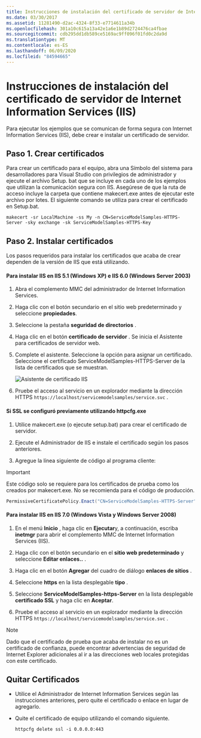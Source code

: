 ```yaml
---
title: Instrucciones de instalación del certificado de servidor de Internet Information Services (IIS)
ms.date: 03/30/2017
ms.assetid: 11281490-d2ac-4324-8f33-e7714611a34b
ms.openlocfilehash: 301a10c615a13a42e1a6e1b89d2724476ca4fbae
ms.sourcegitcommit: cdb295dd1db589ce5169ac9ff096f01fd0c2da9d
ms.translationtype: MT
ms.contentlocale: es-ES
ms.lasthandoff: 06/09/2020
ms.locfileid: "84594665"
---
```

# <a name="internet-information-services-iis-server-certificate-installation-instructions"></a>Instrucciones de instalación del certificado de servidor de Internet Information Services (IIS)
Para ejecutar los ejemplos que se comunican de forma segura con Internet Information Services (IIS), debe crear e instalar un certificado de servidor.  
  
## <a name="step-1-creating-certificates"></a>Paso 1. Crear certificados  
 Para crear un certificado para el equipo, abra una Símbolo del sistema para desarrolladores para Visual Studio con privilegios de administrador y ejecute el archivo Setup. bat que se incluye en cada uno de los ejemplos que utilizan la comunicación segura con IIS. Asegúrese de que la ruta de acceso incluye la carpeta que contiene makecert.exe antes de ejecutar este archivo por lotes. El siguiente comando se utiliza para crear el certificado en Setup.bat.  
  
```console  
makecert -sr LocalMachine -ss My -n CN=ServiceModelSamples-HTTPS-Server -sky exchange -sk ServiceModelSamples-HTTPS-Key  
```  
  
## <a name="step-2-installing-certificates"></a>Paso 2. Instalar certificados  
 Los pasos requeridos para instalar los certificados que acaba de crear dependen de la versión de IIS que está utilizando.  
  
#### <a name="to-install-iis-on-iis-51-windows-xp-and-iis-60-windows-server-2003"></a>Para instalar IIS en IIS 5.1 (Windows XP) e IIS 6.0 (Windows Server 2003)  
  
1. Abra el complemento MMC del administrador de Internet Information Services.  
  
2. Haga clic con el botón secundario en el sitio web predeterminado y seleccione **propiedades**.  
  
3. Seleccione la pestaña **seguridad de directorios** .  
  
4. Haga clic en el botón **certificado de servidor** . Se inicia el Asistente para certificados de servidor web.  
  
5. Complete el asistente. Seleccione la opción para asignar un certificado. Seleccione el certificado ServiceModelSamples-HTTPS-Server de la lista de certificados que se muestran.  
  
     ![Asistente de certificado IIS](media/iiscertificate-wizard.GIF "IISCertificate_Wizard")  
  
6. Pruebe el acceso al servicio en un explorador mediante la dirección HTTPS `https://localhost/servicemodelsamples/service.svc` .  
  
#### <a name="if-ssl-was-previously-configured-by-using-httpcfgexe"></a>Si SSL se configuró previamente utilizando httpcfg.exe  
  
1. Utilice makecert.exe (o ejecute setup.bat) para crear el certificado de servidor.  
  
2. Ejecute el Administrador de IIS e instale el certificado según los pasos anteriores.  
  
3. Agregue la línea siguiente de código al programa cliente:  
  
> [!IMPORTANT]
> Este código solo se requiere para los certificados de prueba como los creados por makecert.exe. No se recomienda para el código de producción.  
  
```csharp  
PermissiveCertificatePolicy.Enact("CN=ServiceModelSamples-HTTPS-Server");  
```  
  
#### <a name="to-install-iis-on-iis-70-windows-vista-and-windows-server-2008"></a>Para instalar IIS en IIS 7.0 (Windows Vista y Windows Server 2008)  
  
1. En el menú **Inicio** , haga clic en **Ejecutar**y, a continuación, escriba **inetmgr** para abrir el complemento MMC de Internet Information Services (IIS).  
  
2. Haga clic con el botón secundario en el **sitio web predeterminado** y seleccione **Editar enlaces..** .  
  
3. Haga clic en el botón **Agregar** del cuadro de diálogo **enlaces de sitios** .  
  
4. Seleccione **https** en la lista desplegable **tipo** .  
  
5. Seleccione **ServiceModelSamples-https-Server** en la lista desplegable **certificado SSL** y haga clic en **Aceptar**.  
  
6. Pruebe el acceso al servicio en un explorador mediante la dirección HTTPS `https://localhost/servicemodelsamples/service.svc` .  
  
> [!NOTE]
> Dado que el certificado de prueba que acaba de instalar no es un certificado de confianza, puede encontrar advertencias de seguridad de Internet Explorer adicionales al ir a las direcciones web locales protegidas con este certificado.  
  
## <a name="removing-certificates"></a>Quitar Certificados  
  
- Utilice el Administrador de Internet Information Services según las instrucciones anteriores, pero quite el certificado o enlace en lugar de agregarlo.  
  
- Quite el certificado de equipo utilizando el comando siguiente.  
  
    ```console  
    httpcfg delete ssl -i 0.0.0.0:443  
    ```
